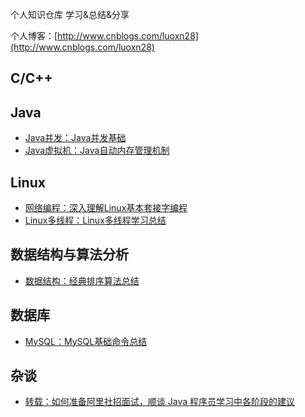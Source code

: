 个人知识仓库 学习&总结&分享

个人博客：[http://www.cnblogs.com/luoxn28](http://www.cnblogs.com/luoxn28)

## C/C++

## Java
- [Java并发：Java并发基础](https://github.com/luoxn28/ThinkInTechnology/issues/7)
- [Java虚拟机：Java自动内存管理机制](https://github.com/luoxn28/ThinkInTechnology/issues/6)

## Linux
- [网络编程：深入理解Linux基本套接字编程](https://github.com/luoxn28/ThinkInTechnology/issues/1)
- [Linux多线程：Linux多线程学习总结](https://github.com/luoxn28/ThinkInTechnology/issues/5)

## 数据结构与算法分析
- [数据结构：经典排序算法总结](https://github.com/luoxn28/ThinkInTechnology/issues/3)

## 数据库
- [MySQL：MySQL基础命令总结](https://github.com/luoxn28/ThinkInTechnology/issues/2)

## 杂谈
- [转载：如何准备阿里社招面试，顺谈 Java 程序员学习中各阶段的建议](https://github.com/luoxn28/ThinkInTechnology/issues/4)
